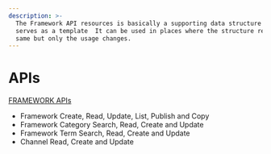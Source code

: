 ```yaml
---
description: >-
  The Framework API resources is basically a supporting data structure which
  serves as a template  It can be used in places where the structure remains the
  same but only the usage changes.
---
```


# APIs

[FRAMEWORK APIs](http://docs.sunbird.org/latest/apis/framework/)

* Framework Create, Read, Update, List, Publish and Copy
* Framework Category Search, Read, Create and Update
* Framework Term Search, Read, Create and Update
* Channel Read, Create and Update
